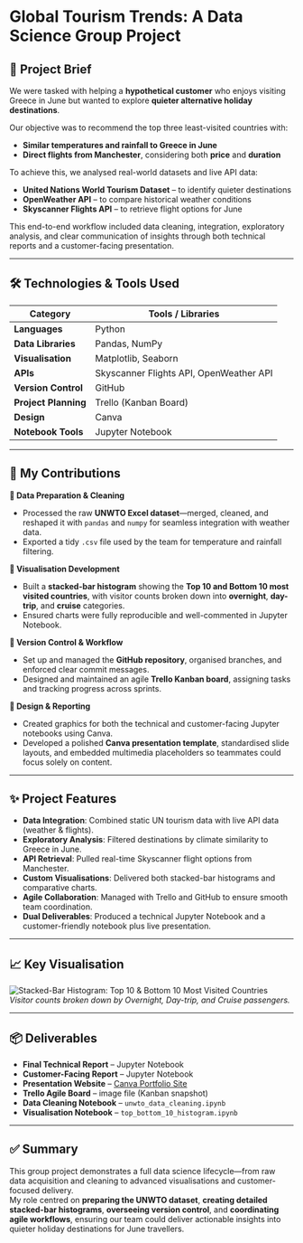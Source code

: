 # Global Tourism Trends: A Data Science Group Project

## 📌 Project Brief

We were tasked with helping a **hypothetical customer** who enjoys visiting Greece in June but wanted to explore **quieter alternative holiday destinations**.

Our objective was to recommend the top three least-visited countries with:
- **Similar temperatures and rainfall to Greece in June**  
- **Direct flights from Manchester**, considering both **price** and **duration**

To achieve this, we analysed real-world datasets and live API data:
- **United Nations World Tourism Dataset** – to identify quieter destinations  
- **OpenWeather API** – to compare historical weather conditions  
- **Skyscanner Flights API** – to retrieve flight options for June  

This end-to-end workflow included data cleaning, integration, exploratory analysis, and clear communication of insights through both technical reports and a customer-facing presentation.

---

## 🛠️ Technologies & Tools Used

| Category            | Tools / Libraries                              |
|---------------------|-------------------------------------------------|
| **Languages**       | Python                                          |
| **Data Libraries**  | Pandas, NumPy                                   |
| **Visualisation**   | Matplotlib, Seaborn                             |
| **APIs**            | Skyscanner Flights API, OpenWeather API         |
| **Version Control** | GitHub                                          |
| **Project Planning**| Trello (Kanban Board)                           |
| **Design**          | Canva                                           |
| **Notebook Tools**  | Jupyter Notebook                                |

---

## 👤 My Contributions

**🔹 Data Preparation & Cleaning**  
- Processed the raw **UNWTO Excel dataset**—merged, cleaned, and reshaped it with `pandas` and `numpy` for seamless integration with weather data.  
- Exported a tidy `.csv` file used by the team for temperature and rainfall filtering.

**🔹 Visualisation Development**  
- Built a **stacked-bar histogram** showing the **Top 10 and Bottom 10 most visited countries**, with visitor counts broken down into **overnight**, **day-trip**, and **cruise** categories.  
- Ensured charts were fully reproducible and well-commented in Jupyter Notebook.

**🔹 Version Control & Workflow**  
- Set up and managed the **GitHub repository**, organised branches, and enforced clear commit messages.  
- Designed and maintained an agile **Trello Kanban board**, assigning tasks and tracking progress across sprints.

**🔹 Design & Reporting**  
- Created graphics for both the technical and customer-facing Jupyter notebooks using Canva.  
- Developed a polished **Canva presentation template**, standardised slide layouts, and embedded multimedia placeholders so teammates could focus solely on content.

---

## ✨ Project Features

- **Data Integration**: Combined static UN tourism data with live API data (weather & flights).  
- **Exploratory Analysis**: Filtered destinations by climate similarity to Greece in June.  
- **API Retrieval**: Pulled real-time Skyscanner flight options from Manchester.  
- **Custom Visualisations**: Delivered both stacked-bar histograms and comparative charts.  
- **Agile Collaboration**: Managed with Trello and GitHub to ensure smooth team coordination.  
- **Dual Deliverables**: Produced a technical Jupyter Notebook and a customer-friendly notebook plus live presentation.

---

## 📈 Key Visualisation

![Stacked-Bar Histogram: Top 10 & Bottom 10 Most Visited Countries](path/to/top_bottom_10_histogram.png)  
*Visitor counts broken down by Overnight, Day-trip, and Cruise passengers.*

---

## 📦 Deliverables

- **Final Technical Report** – Jupyter Notebook  
- **Customer-Facing Report** – Jupyter Notebook  
- **Presentation Website** – [Canva Portfolio Site](https://cfgpresentation.my.canva.site/)  
- **Trello Agile Board** – image file (Kanban snapshot)  
- **Data Cleaning Notebook** – `unwto_data_cleaning.ipynb`  
- **Visualisation Notebook** – `top_bottom_10_histogram.ipynb`

---

## ✅ Summary

This group project demonstrates a full data science lifecycle—from raw data acquisition and cleaning to advanced visualisations and customer-focused delivery.  
My role centred on **preparing the UNWTO dataset**, **creating detailed stacked-bar histograms**, **overseeing version control**, and **coordinating agile workflows**, ensuring our team could deliver actionable insights into quieter holiday destinations for June travellers.  
